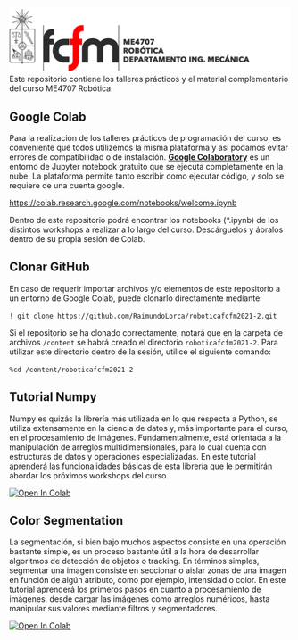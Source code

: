 ![banner](bin/logo_meca.png)
Este repositorio contiene los talleres prácticos y el material complementario del curso ME4707 Robótica.

## Google Colab
Para la realización de los talleres prácticos de programación del curso, es conveniente que todos utilizemos la misma plataforma y así podamos evitar errores de compatibilidad o de instalación. [**Google Colaboratory**](https://colab.research.google.com/notebooks/welcome.ipynb) es un entorno de Jupyter notebook gratuito que se ejecuta completamente en la nube. La plataforma permite tanto escribir como ejecutar código, y solo se requiere de una cuenta google.

https://colab.research.google.com/notebooks/welcome.ipynb

Dentro de este repositorio podrá encontrar los notebooks (\*.ipynb) de los distintos workshops a realizar a lo largo del curso. Descárguelos y ábralos dentro de su propia sesión de Colab.

## Clonar GitHub
En caso de requerir importar archivos y/o elementos de este repositorio a un entorno de Google Colab, puede clonarlo directamente mediante:

`! git clone https://github.com/RaimundoLorca/roboticafcfm2021-2.git`

Si el repositorio se ha clonado correctamente, notará que en la carpeta de archivos `/content` se habrá creado el directorio `roboticafcfm2021-2`. Para utilizar este directorio dentro de la sesión, utilice el siguiente comando:

`%cd /content/roboticafcfm2021-2`

## Tutorial Numpy
Numpy es quizás la librería más utilizada en lo que respecta a Python, se utiliza extensamente en la ciencia de datos y, más importante para el curso, en el procesamiento de imágenes. Fundamentalmente, está orientada a la manipulación de arreglos multidimensionales, para lo cual cuenta con estructuras de datos y operaciones especializadas. En este tutorial aprenderá las funcionalidades básicas de esta librería que le permitirán abordar los próximos workshops del curso.

[![Open In Colab](https://colab.research.google.com/assets/colab-badge.svg)](https://colab.research.google.com/github/cherrerab/roboticafcfm/blob/master/auxiliar_01/tutorial_01.ipynb)

## Color Segmentation
La segmentación, si bien bajo muchos aspectos consiste en una operación bastante simple, es un proceso bastante útil a la hora de desarrollar algoritmos de detección de objetos o tracking. En términos simples, segmentar una imagen consiste en seccionar o aislar zonas de una imagen en función de algún atributo, como por ejemplo, intensidad o color. En este tutorial aprenderá los primeros pasos en cuanto a procesamiento de imágenes, desde cargar las imágenes como arreglos numéricos, hasta manipular sus valores mediante filtros y segmentadores.


[![Open In Colab](https://colab.research.google.com/assets/colab-badge.svg)](https://colab.research.google.com/github/cherrerab/roboticafcfm/blob/master/auxiliar_01/workshop_01.ipynb)
